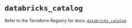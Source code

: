 # `databricks_catalog`

Refer to the Terraform Registry for docs: [`databricks_catalog`](https://registry.terraform.io/providers/databricks/databricks/1.84.0/docs/resources/catalog).
